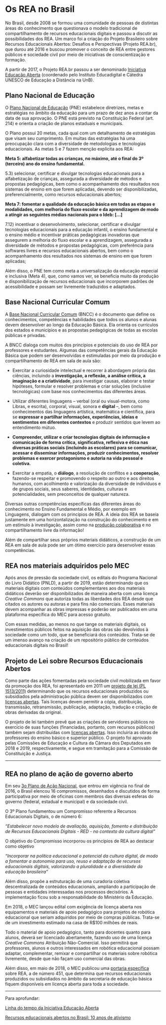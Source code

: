 # Os REA no Brasil

No Brasil, desde 2008 se formou uma comunidade de pessoas de distintas áreas do conhecimento que questionava o modelo tradicional de compartilhamento de recursos educacionais digitais e passou a discutir as possibilidades dos REA. Um marco foi a criação do Projeto Brasileiro sobre Recursos Educacionais Abertos: Desafios e Perspectivas (Projeto REA.br), que durou até 2016 e buscou promover o conceito de REA entre gestores públicos e sociedade civil por meio de iniciativas de conscientização e formação. 

A partir de 2017, o Projeto REA.br passou a ser denominado [Iniciativa Educação Aberta](http://aberta.org.br/) (coordenado pelo Instituto Educadigital e Cátedra UNESCO de Educação a Distância na UnB).  

## Plano Nacional de Educação

O [Plano Nacional de Educação](http://pne.mec.gov.br/) (PNE) estabelece diretrizes, metas e estratégias no âmbito da educação para um prazo de dez anos a contar da data de sua aprovação. O PNE está previsto na Constituição Federal (art. 214) e orienta a criação de planos estaduais e municipais. 

O Plano possui 20 metas, cada qual com um detalhamento de estratégias que visam seu cumprimento. Em muitas das estratégias há uma preocupação clara com a diversidade de metodologias e tecnologias educacionais. As metas 5 e 7 fazem menção explícita aos REA:

**Meta 5: alfabetizar todas as crianças, no máximo, até o final do 3º (terceiro) ano do ensino fundamental.**

5.3) selecionar, certificar e divulgar tecnologias educacionais para a alfabetização de crianças, assegurada a diversidade de métodos e propostas pedagógicas, bem como o acompanhamento dos resultados nos sistemas de ensino em que forem aplicadas, devendo ser disponibilizadas, preferencialmente, como recursos educacionais abertos;

**Meta 7: fomentar a qualidade da educação básica em todas as etapas e modalidades, com melhoria do fluxo escolar e da aprendizagem de modo a atingir as seguintes médias nacionais para o Ideb: [...]**

7.12) incentivar o desenvolvimento, selecionar, certificar e divulgar tecnologias educacionais para a educação infantil, o ensino fundamental e o ensino médio e incentivar práticas pedagógicas inovadoras que assegurem a melhoria do fluxo escolar e a aprendizagem, assegurada a diversidade de métodos e propostas pedagógicas, com preferência para softwares livres e recursos educacionais abertos, bem como o acompanhamento dos resultados nos sistemas de ensino em que forem aplicadas;

Além disso, o PNE tem como meta a universalização da educação especial e inclusiva (Meta 4), que, como vamos ver, se beneficia muito da produção e disponibilização de recursos educacionais que incorporem padrões de acessibilidade e possam ser livremente traduzidos e adaptados.

## Base Nacional Curricular Comum

A [Base Nacional Curricular Comum](http://basenacionalcomum.mec.gov.br/) (BNCC) é o documento que define os conhecimentos, competências e habilidades que todos os alunos e alunas devem desenvolver ao longo da Educação Básica. Ela orienta os currículos dos estados e municípios e as propostas pedagógicas de todas as escolas públicas e privadas.

A BNCC dialoga com muitos dos princípios e potenciais do uso de REA por professores e estudantes. Algumas das competências gerais da Educação Básica que podem ser desenvolvidas e estimuladas por meio da produção e compartilhamento de REA em sala de aula são:

* Exercitar a curiosidade intelectual e recorrer à abordagem própria das ciências, incluindo a **investigação, a reflexão, a análise crítica, a imaginação e a criatividade**, para investigar causas, elaborar e testar hipóteses, formular e resolver problemas e criar soluções (inclusive tecnológicas) com base nos conhecimentos das diferentes áreas.

* Utilizar diferentes linguagens – verbal (oral ou visual-motora, como Libras, e escrita), corporal, visual, sonora e **digital** –, bem como conhecimentos das linguagens artística, matemática e científica, para se **expressar e partilhar informações, experiências, ideias e sentimentos em diferentes contextos** e produzir sentidos que levem ao entendimento mútuo.

* **Compreender, utilizar e criar tecnologias digitais de informação e comunicação de forma crítica, significativa, reflexiva e ética nas diversas práticas sociais (incluindo as escolares) para se comunicar, acessar e disseminar informações, produzir conhecimentos, resolver problemas e exercer protagonismo e autoria na vida pessoal e coletiva.**

* Exercitar a empatia, o **diálogo**, a resolução de conflitos e a **cooperação**, fazendo-se respeitar e promovendo o respeito ao outro e aos direitos humanos, com acolhimento e valorização da diversidade de indivíduos e de grupos sociais, seus saberes, identidades, culturas e potencialidades, sem preconceitos de qualquer natureza.

Diversas outras competências específicas das diferentes áreas do conhecimento no Ensino Fundamental e Médio, por exemplo em Linguagens, dialogam com os princípios de REA. A ideia dos REA se baseia justamente em uma horizontalização na construção do conhecimento e em um estímulo à investigação, assim como na [produção colaborativa](https://github.com/pamellabiotec/CLEA/blob/master/M4-Espacos_para_a_producao_colanorativa.md) e no compartilhamento livre da informação! 

Além de compartilhar seus próprios materiais didáticos, a construção de um REA em sala de aula pode ser um ótimo exercício para desenvolver essas competências.

## REA nos materiais adquiridos pelo MEC

Após anos de pressão da sociedade civil, os editais do Programa Nacional do Livro Didático (PNLD), a partir de 2019, estão determinando que os materiais digitais com conteúdos complementares aos dos materiais didáticos deverão ser disponibilizados de maneira aberta com uma licença *Creative Commons* que autoriza todas as liberdades dos REA desde que citados os autores ou autoras e para fins não comerciais. Esses materiais devem acompanhar as obras impressas e poderão ser publicados em uma plataforma específica do MEC para acesso gratuito.

Com essas medidas, ao menos no que tange os materiais digitais, os investimentos públicos feitos na aquisição das obras são devolvidos à sociedade como um todo, que se beneficiará dos conteúdos. Trata-se de um imenso avanço na criação de um repositório público de conteúdos educacionais digitais no Brasil! 

## Projeto de Lei sobre Recursos Educacionais Abertos

Como parte das ações fomentadas pela sociedade civil mobilizada em favor da promoção dos REA, foi apresentado em 2011 um [projeto de lei (PL 1513/2011)](https://www.camara.leg.br/proposicoesWeb/fichadetramitacao?idProposicao=505535) determinando que os recursos educacionais produzidos ou subsidiados pela administração pública devem ser disponibilizados com [licenças abertas](https://github.com/pamellabiotec/CLEA/blob/master/M2-Licencas_abertas.md). Tais licenças devem permitir a cópia, distribuição, transmissão, retransmissão, publicação, adaptação, tradução e criação de obras derivadas da original.

O projeto de lei também prevê que as criações de servidores públicos no exercício de suas funções (financiadas, portanto, com recursos públicos) também sejam distribuídas com [licenças abertas](https://github.com/pamellabiotec/CLEA/blob/master/M2-Licencas_abertas.md). Isso incluiria as obras de professores do ensino básico e superior público.  O projeto foi aprovado pelas Comissões de Educação e Cultura da Câmara dos Deputados em 2018 e 2019, respectivamente, e segue em tramitação para a Comissão de Constituição e Justiça. 

***
## REA no plano de ação de governo aberto 

Em seu [3o Plano de Ação Nacional](http://%3C%20http//governoaberto.cgu.gov.br/%3E), que entrou em vigência no final de 2016, o Brasil elencou 16 compromissos, desenhados e discutidos de forma participativa por meio de oficinas com membros das diversas esferas do governo (federal, estadual e municipal) e da sociedade civil.

O 3º Plano fundamentou um Compromisso referente a Recursos Educacionais Digitais, o de número 6:

*“Estabelecer novo modelo de avaliação, aquisição, fomento e distribuição de Recursos Educacionais Digitais - RED - no contexto da cultura digital”* 

O objetivo do Compromisso incorporou os princípios de REA ao destacar como objetivo

*“Incorporar na política educacional o potencial da cultura digital, de modo a fomentar a autonomia para uso, reuso e adaptação de recursos educacionais digitais, valorizando a pluralidade e a diversidade da educação brasileira”* 

Além disso, propõe a estruturação de uma curadoria coletiva descentralizada de conteúdos educacionais, ampliando a participação de pessoas e entidades interessadas nos processos decisórios. A implementação ficou sob a responsabilidade do Ministério da Educação. 


Em 2018, o MEC lançou edital com exigência de licença aberta nos equipamentos e materiais de apoio pedagógico para projetos de robótica educacional que seriam adquiridos por meio de compras públicas. Trata-se de um investimento estimado na casa de R$100 milhões de reais.

Todo o material de apoio pedagógico, tanto para docentes quanto para alunos, deverá ser licenciado abertamente, fazendo uso de uma licença *Creative Commons* Atribuição Não-Comercial. Isso permitirá que professores, alunos e outros interessados em robótica educacional possam adaptar, complementar, remixar e compartilhar os materiais sobre robótica livremente, desde que não façam uso comercial das obras. 

Além disso, em maio de 2018, o MEC publicou uma [portaria específica](http://www.in.gov.br/materia/-/asset_publisher/Kujrw0TZC2Mb/content/id/14729210/do1-2018-05-17-portaria-n-451-de-16-de-maio-de-2018-14729206) sobre REA, a de número 451, que determina que recursos educacionais produzidos ou subsidiados no âmbito da secretaria de educação básica fiquem disponíveis em licença aberta para toda a sociedade. 
***

Para aprofundar: 

[Linha do tempo da Iniciativa Educação Aberta](https://aberta.org.br/linha-do-tempo/)

[Recursos educacionais abertos no Brasil: 10 anos de ativismo](https://www.aunirede.org.br/revista/index.php/emrede/article/view/346)
